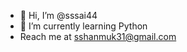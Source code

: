 - 👋 Hi, I’m @sssai44
- 🌱 I’m currently learning Python 
- Reach me at sshanmuk31@gmail.com

<!---
sssai44/sssai44 is a ✨ special ✨ repository because its `README.md` (this file) appears on your GitHub profile.
You can click the Preview link to take a look at your changes.
--->
